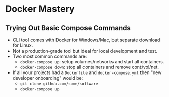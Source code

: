 # Docker Mastery

## Trying Out Basic Compose Commands

* CLI tool comes with Docker for Windows/Mac, but separate download for Linux.
* Not a production-grade tool but ideal for local development and test.
* Two most common commands are:
  - `docker-compose up`: setup volumes/networks and start all containers.
  - `docker-compose down`: stop all containers and remove cont/vol/net.
* If all your projects had a `Dockerfile` and `docker-compose.yml` then "new
  developer onboarding" would be:
  - `git clone github.com/some/software`
  - `docker-compose up`
